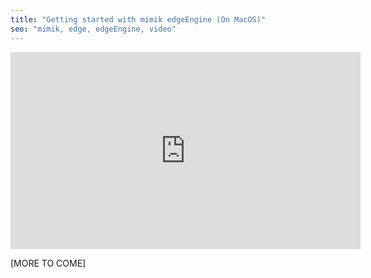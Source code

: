 ```yaml
---
title: "Getting started with mimik edgeEngine (On MacOS)"
seo: "mimik, edge, edgeEngine, video"
---
```


<iframe width="560" height="315" src="https://www.youtube.com/embed/G30BcPhYj8Q" title="YouTube video player" frameborder="0" allow="accelerometer; autoplay; clipboard-write; encrypted-media; gyroscope; picture-in-picture" allowfullscreen></iframe>

[MORE TO COME]